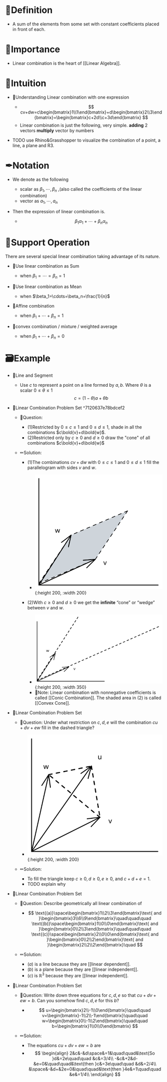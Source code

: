 # 📝Definition
- A sum of the elements from some set with constant coefficients placed in front of each.

# 👑Importance
- Linear combination is the heart of [[Linear Algebra]].

# 🧠Intuition
- 📌Understanding Linear combination with one expression
    - $$
      cv+dw=c\begin{bmatrix}1\\1\end{bmatrix}+d\begin{bmatrix}2\\3\end{bmatrix}=\begin{bmatrix}c+2d\\c+3d\end{bmatrix}
      $$
    - Linear combination is just the following, very simple.
      **adding** 2 vectors
      **multiply** vector by numbers
      
- TODO use Rhino&Grasshopper to visualize the combination of a point, a line, a plane and R3.

# ✒Notation
- We denote as the following
    - scalar as $\beta_1,\cdots,\beta_n$ ,(also called the coefficients of the linear combination)
    - vector as $a_1,\cdots,a_n$
    
- Then the expression of linear combination is.
    - $$
      \beta_1\alpha_1+\cdots+\beta_n\alpha_n
      $$
    
# 💫Support Operation
There are several special linear combination taking advantage of its nature.
- 📌Use linear combination as Sum
    - when $\beta_1=\cdots=\beta_n=1$
    
- 📌Use linear combination as Mean
    - when $\beta_1=\cdots=\beta_n=\frac{1}{n}$
    
- 📌Affine combination
    - when $\beta_1+\cdots+\beta_n=1$
    
- 📌convex combination / mixture / weighted average
    - when $\beta_1+\cdots+\beta_n=0$
    
# 🗃Example
- 📌Line and Segment
    - Use $c$ to represent a point on a line formed by $a,b$. Where $\theta$ is a scalar $0\leq\theta\leq1$
      $$
      c = (1-\theta)a+\theta b
      $$
    
- 📌Linear Combination Problem Set ^7120637e78bdcef2
    - 💬Question:
        - (1)Restricted by $0\leq c\leq1$ and $0\leq d\leq1$, shade in all the combinations $c\bold{v}+d\bold{w}$.
        - (2)Restricted only by $c\geq0$ and $d\geq0$ draw the "cone" of all combinations $c\bold{v}+d\bold{w}$
        
    - ✏Solution:
        - (1)The combinations $cv + dw$ with $0 \leq c \leq 1$ and $0 \leq d \leq 1$ fill the parallelogram with sides $v$ and $w$.
            - ![name](../assets/problems_para.svg){:height 200, :width 200}
            
        - (2)With $c \geq 0$ and $d \geq 0$ we get the **infinite** “cone” or “wedge” between $v$ and $w$.
            - ![name](../assets/problems_cone.svg){:height 200, :width 350}
            - 📝Note: Linear combination with nonnegative coefficients is called [[Conic Combination]]. The shaded area in (2) is called [[Convex Cone]].
            
- 📌Linear Combination Problem Set
    - 💬Question: Under what restriction on $c,d,e$ will the combination $cu+dv+ew$ fill in the dashed triangle?
        - ![name](../assets/problems_shaded_area.svg){:height 200, :width 200}
        
    - ✏Solution:
        - To fill the triangle keep $c \geq 0, d \geq 0, e \geq 0$, and $c + d + e = 1$.
        - TODO explain why
        
- 📌Linear Combination Problem Set
    - 💬Question: Describe geometrically all linear combination of
        - $$
          \text{(a)}\space\begin{bmatrix}1\\2\\3\end{bmatrix}\text{ and }\begin{bmatrix}3\\6\\9\end{bmatrix}\quad\quad\quad
          \text{(b)}\space\begin{bmatrix}1\\0\\0\end{bmatrix}\text{ and }\begin{bmatrix}0\\2\\3\end{bmatrix}\quad\quad\quad
          \text{(c)}\space\begin{bmatrix}2\\0\\0\end{bmatrix}\text{ and }\begin{bmatrix}0\\2\\2\end{bmatrix}\text{ and }\begin{bmatrix}2\\2\\2\end{bmatrix}\quad
          $$
        
    - ✏Solution:
        - $(a)$ is a line because they are [[linear dependent]].
        - $(b)$ is a plane because they are [[linear independent]].
        - $(c)$ is $\mathbb{R}^3$ because they are [[linear independent]].
        
- 📌Linear Combination Problem Set
    - 💬Question: Write down three equations for $c,d,e$ so that $cu+dv+ew=b$. Can you somehow find $c,d,e$ for this $b$?
        - $$
          u=\begin{bmatrix}2\\-1\\0\end{bmatrix}\quad\quad
          v=\begin{bmatrix}-1\\2\\-1\end{bmatrix}\quad\quad
          w=\begin{bmatrix}0\\-1\\2\end{bmatrix}\quad\quad
          b=\begin{bmatrix}1\\0\\0\end{bmatrix}
          $$
        
    - ✏Solution:
        - The equations $cu + dv + ew = b$ are
        - $$
          \begin{align}
          2&c&-&d\space&=1&\quad\quad&\text{So }d&=2e\quad\quad &c&=3/4\\
          -&c&+2&d-&e=0&\quad\quad&\text{then }c&=3e\quad\quad &d&=2/4\\
          &\space&-&d+&2e=0&\quad\quad&\text{then }4e&=1\quad\quad &e&=1/4\\
          \end{align}
          $$
          
